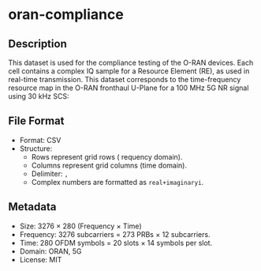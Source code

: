 # oran-compliance

## Description 
This dataset is used for the compliance testing of the O-RAN devices. Each cell contains a complex IQ sample for a Resource Element (RE), as used in real-time transmission. This dataset corresponds to the time-frequency resource map in the O-RAN fronthaul U-Plane for a 100 MHz 5G NR signal using 30 kHz SCS:  



## File Format  
- Format: CSV
- Structure:  
  - Rows represent grid rows ( requency domain).  
  - Columns represent grid columns (time domain).  
  - Delimiter: `,`  
  - Complex numbers are formatted as `real+imaginaryi`.  

## Metadata  
- Size: 3276 × 280 (Frequency × Time)
- Frequency: 3276 subcarriers = 273 PRBs × 12 subcarriers.  
- Time: 280 OFDM symbols = 20 slots × 14 symbols per slot.  
- Domain: ORAN, 5G
- License: MIT 
